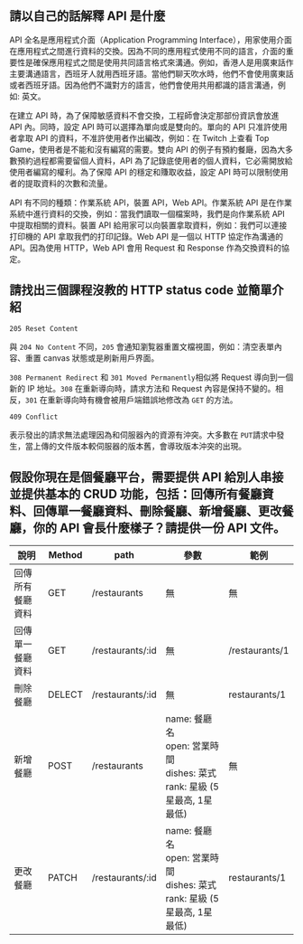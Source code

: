 ## 請以自己的話解釋 API 是什麼
API 全名是應用程式介面（Application Programming Interface），用家使用介面在應用程式之間進行資料的交換。因為不同的應用程式使用不同的語言，介面的重要性是確保應用程式之間是使用共同語言格式來溝通。例如，香港人是用廣東話作主要溝通語言，西班牙人就用西班牙語。當他們聊天吹水時，他們不會使用廣東話或者西班牙語。因為他們不識對方的語言，他們會使用共用都識的語言溝通，例如: 英文。

在建立 API 時，為了保障敏感資料不會交換，工程師會決定那部份資訊會放進 API 內。同時，設定 API 時可以選擇為單向或是雙向的。單向的 API 只准許使用者拿取 API 的資料，不准許使用者作出編改，例如：在 Twitch 上查看 Top Game，使用者是不能和沒有編寫的需要。雙向 API 的例子有預約餐廰，因為大多數預約過程都需要留個人資料，API 為了記錄底使用者的個人資料，它必需開放給使用者編寫的權利。為了保障 API 的穩定和賺取收益，設定 API 時可以限制使用者的提取資料的次數和流量。 

API 有不同的種類：作業系統 API，裝置 API，Web API。作業系統 API 是在作業系統中進行資料的交換，例如：當我們讀取一個檔案時，我們是向作業系統 API 中提取相關的資料。裝置 API 給用家可以向裝置拿取資料，例如：我們可以連接打印機的 API 拿取我們的打印記錄。Web API 是一個以 HTTP 協定作為溝通的 API。因為使用 HTTP，Web API 會用 Request 和 Response 作為交換資料的協定。

## 請找出三個課程沒教的 HTTP status code 並簡單介紹
`205 Reset Content` 

與 `204 No Content` 不同，`205` 會通知瀏覧器重置文檔視圖，例如：清空表單內容、重置 canvas 狀態或是刷新用戶界面。

`308 Permanent Redirect`
和 `301 Moved Permanently`相似將 Request 導向到一個新的 IP 地址。`308` 在重新導向時，請求方法和 Request 內容是保持不變的。相反，`301` 在重新導向時有機會被用戶端錯誤地修改為 `GET` 的方法。

`409 Conflict`  

表示發出的請求無法處理因為和伺服器內的資源有沖突。大多數在 `PUT`請求中發生，當上傳的文件版本較伺服器的版本舊，會導玫版本沖突的出現。

## 假設你現在是個餐廳平台，需要提供 API 給別人串接並提供基本的 CRUD 功能，包括：回傳所有餐廳資料、回傳單一餐廳資料、刪除餐廳、新增餐廳、更改餐廳，你的 API 會長什麼樣子？請提供一份 API 文件。

| 說明     | Method | path       | 參數                   | 範例             |
|--------|--------|--------------|-----------------------|----------------|
| 回傳所有餐廳資料 | GET    | /restaurants   |無          |無            |
| 回傳單一餐廳資料 | GET    | /restaurants/:id | 無                   | /restaurants/1      |
| 刪除餐廳  | DELECT   | /restaurants/:id   | 無 | restaurants/1             |
| 新增餐廳   | POST   | /restaurants     | name: 餐廳名 <br> open: 営業時間 <br> dishes: 菜式 <br> rank: 星級 (5 星最高, 1星最低) | 無              |
| 更改餐廳   | PATCH   | /restaurants/:id     | name: 餐廳名 <br> open: 営業時間 <br> dishes: 菜式 <br> rank: 星級 (5 星最高, 1星最低) | restaurants/1              |